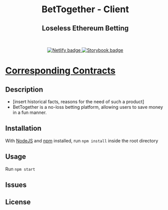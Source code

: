 <h1 align="center">
  BetTogether - Client
</h1>
<h2 align="center">Loseless Ethereum Betting</h2>

<br/>

<p align="center">

  <a href="https://bettogether.netlify.app/dashboard">
    <img src="https://bettogether.netlify.app" alt="Netlify badge"/>
  </a>

  <a href="https://BetTogether.github.io/BetTogether-Client/">
    <img src="https://cdn.jsdelivr.net/gh/storybookjs/brand@master/badge/badge-storybook.svg" alt="Storybook badge"/>
  </a>

</p>

# [Corresponding Contracts](https://github.com/BetTogether/BetTogether-Contracts)

## Description

- [insert historical facts, reasons for the need of such a product]
- BetTogether is a no-loss betting platform, allowing users to save money in a fun manner.

## Installation

With [NodeJS](https://nodejs.org/) and [npm](https://www.npmjs.com/) installed, run `npm install` inside the root directory

## Usage

Run `npm start`

## Issues

## License
